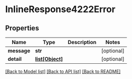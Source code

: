 # InlineResponse4222Error

## Properties
Name | Type | Description | Notes
------------ | ------------- | ------------- | -------------
**message** | **str** |  | [optional] 
**detail** | [**list[Object]**](Object.md) |  | [optional] 

[[Back to Model list]](../README.md#documentation-for-models) [[Back to API list]](../README.md#documentation-for-api-endpoints) [[Back to README]](../README.md)

